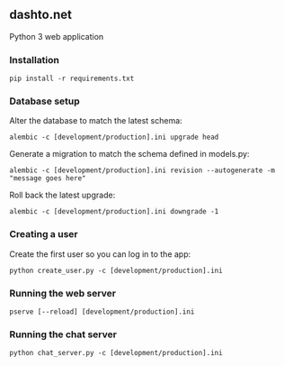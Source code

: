 ## dashto.net
Python 3 web application

### Installation
```
pip install -r requirements.txt
```

### Database setup

Alter the database to match the latest schema:
```
alembic -c [development/production].ini upgrade head
```

Generate a migration to match the schema defined in models.py:
```
alembic -c [development/production].ini revision --autogenerate -m "message goes here"
```

Roll back the latest upgrade:
```
alembic -c [development/production].ini downgrade -1
```

### Creating a user

Create the first user so you can log in to the app:
```
python create_user.py -c [development/production].ini
```

### Running the web server
```
pserve [--reload] [development/production].ini
```

### Running the chat server
```
python chat_server.py -c [development/production].ini
```

